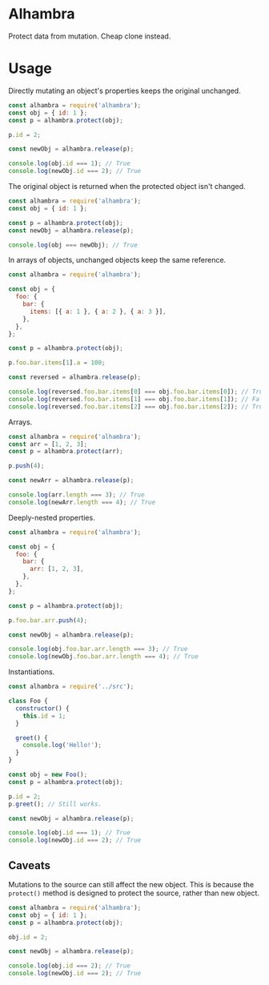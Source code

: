 # Alhambra

Protect data from mutation. Cheap clone instead.

# Usage

Directly mutating an object's properties keeps the original unchanged.

```js
const alhambra = require('alhambra');
const obj = { id: 1 };
const p = alhambra.protect(obj);

p.id = 2;

const newObj = alhambra.release(p);

console.log(obj.id === 1); // True
console.log(newObj.id === 2); // True
```

The original object is returned when the protected object isn't changed.

```js
const alhambra = require('alhambra');
const obj = { id: 1 };

const p = alhambra.protect(obj);
const newObj = alhambra.release(p);

console.log(obj === newObj); // True
```

In arrays of objects, unchanged objects keep the same reference.

```js
const alhambra = require('alhambra');

const obj = {
  foo: {
    bar: {
      items: [{ a: 1 }, { a: 2 }, { a: 3 }],
    },
  },
};

const p = alhambra.protect(obj);

p.foo.bar.items[1].a = 100;

const reversed = alhambra.release(p);

console.log(reversed.foo.bar.items[0] === obj.foo.bar.items[0]); // True
console.log(reversed.foo.bar.items[1] === obj.foo.bar.items[1]); // False
console.log(reversed.foo.bar.items[2] === obj.foo.bar.items[2]); // True
```

Arrays.

```js
const alhambra = require('alhambra');
const arr = [1, 2, 3];
const p = alhambra.protect(arr);

p.push(4);

const newArr = alhambra.release(p);

console.log(arr.length === 3); // True
console.log(newArr.length === 4); // True
```

Deeply-nested properties.

```js
const alhambra = require('alhambra');

const obj = {
  foo: {
    bar: {
      arr: [1, 2, 3],
    },
  },
};

const p = alhambra.protect(obj);

p.foo.bar.arr.push(4);

const newObj = alhambra.release(p);

console.log(obj.foo.bar.arr.length === 3); // True
console.log(newObj.foo.bar.arr.length === 4); // True
```

Instantiations.

```js
const alhambra = require('../src');

class Foo {
  constructor() {
    this.id = 1;
  }

  greet() {
    console.log('Hello!');
  }
}

const obj = new Foo();
const p = alhambra.protect(obj);

p.id = 2;
p.greet(); // Still works.

const newObj = alhambra.release(p);

console.log(obj.id === 1); // True
console.log(newObj.id === 2); // True
```

## Caveats

Mutations to the source can still affect the new object. This is because the `protect()` method is designed to protect the source, rather than new object.

```js
const alhambra = require('alhambra');
const obj = { id: 1 };
const p = alhambra.protect(obj);

obj.id = 2;

const newObj = alhambra.release(p);

console.log(obj.id === 2); // True
console.log(newObj.id === 2); // True
```
